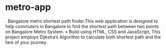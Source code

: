# metro-app
. Bangalore metro shortest path finder.This web application is designed to help commuters in Bangalore to
find the shortest path between two points on Bangalore Metro System.
• Build using HTML, CSS and JavaScript, This project employs Dijkstra’s Algorithm to calculate both shortest path and the fare of your journey.

